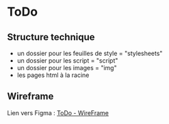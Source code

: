 # ToDo

## Structure technique
  - un dossier pour les feuilles de style = "stylesheets"  
  - un dossier pour les script = "script"
  - un dossier pour les images = "img"
  - les pages html à la racine

## Wireframe
Lien vers Figma : [ToDo - WireFrame](https://www.figma.com/design/pcmslOL19sugOelkfRX1CY/ToDo---Wireframe?node-id=0-1&t=BGEnS7T0gho4IBCw-1)

